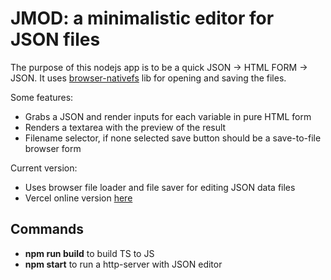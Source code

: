 JMOD: a minimalistic editor for JSON files
==========================================

The purpose of this nodejs app is to be a quick JSON -> HTML FORM -> JSON.
It uses [browser-nativefs](https://github.com/GoogleChromeLabs/browser-nativefs) lib for opening and saving the files.

Some features:

- Grabs a JSON and render inputs for each variable in pure HTML form
- Renders a textarea with the preview of the result
- Filename selector, if none selected save button should be a save-to-file browser form

Current version:
    
- Uses browser file loader and file saver for editing JSON data files 
- Vercel online version [here](https://jmod.vercel.app/)

## Commands

- **npm run build** to build TS to JS
- **npm start** to run a http-server with JSON editor